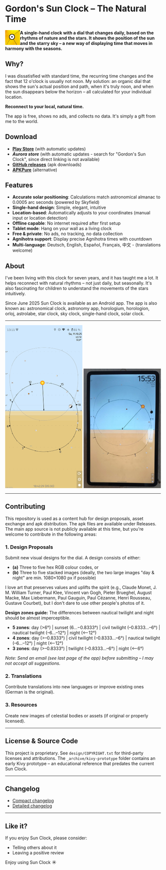 # Gordon's Sun Clock – The Natural Time

<img src="res/icon.png" width="48" height="48" align="left">**A single-hand clock with a dial that changes daily, based on the rhythms of nature and the stars. It shows the position of the sun and the starry sky – a new way of displaying time that moves in harmony with the seasons.**

## Why?

I was dissatisfied with standard time, the recurring time changes and the fact that 12 o'clock is usually not noon. My solution: an organic dial that shows the sun's actual position and path, when it's truly noon, and when the sun disappears below the horizon – all calculated for your individual location.

**Reconnect to your local, natural time.**

The app is free, shows no ads, and collects no data. It's simply a gift from me to the world.

## Download

- **[Play Store](https://play.google.com/store/apps/details?id=de.ax12.zunclock)** (with automatic updates)
- **_Aurora store_** (with automatic updates - search for "Gordon's Sun Clock", since direct linking is not available)
- **[GitHub releases](https://github.com/gaxmann/suhr/releases/tag/v2.xxx)** (apk downloads)
- **[APKPure](https://apkpure.com/de/gordon%E2%80%99s-sun-clock/de.ax12.zunclock)** (alternative)

## Features

- **Accurate solar positioning**: Calculations match astronomical almanac to 0.0005 arc seconds (powered by Skyfield)
- **Single-hand design**: Simple, elegant, intuitive
- **Location-based**: Automatically adjusts to your coordinates (manual input or location detection)
- **Offline capable**: No internet required after first setup
- **Tablet mode**: Hang on your wall as a living clock
- **Free & private**: No ads, no tracking, no data collection
- **Agnihotra support**: Display precise Agnihotra times with countdown
- **Multi-language**: Deutsch, English, Español, Français, 中文 - (translations welcome)

## About

I've been living with this clock for seven years, and it has taught me a lot. It helps reconnect with natural rhythms – not just daily, but seasonally. It's also fascinating for children to understand the movements of the stars intuitively.

Since June 2025 Sun Clock is available as an Android app. The app is also known as: astronomical clock, astronomy app, horologium, horologion, orloj, astrolabe, star clock, sky clock, single-hand clock, solar clock.

---

<p float="left">
  <img src="_gitdesign/sunclock_0.png" width="250" />
  <img src="_gitdesign/tablet.jpg" width="250" />
  <!-- <img src="_gitdesign/eink.jpg" width="250" /> -->
</p>

---

## Contributing

This repository is used as a content hub for design proposals, asset exchange and apk distribution. The apk files are available under Releases. The main app source is not publicly available at this time, but you're welcome to contribute in the following areas:

### 1. Design Proposals
Submit new visual designs for the dial. A design consists of either:
- **(a)** Three to five hex RGB colour codes, or
- **(b)** Three to five stacked images (ideally, the two large images "day & night" are min. 1080×1080 px if possible)

I love art that preserves values and uplifts the spirit (e.g., Claude Monet, J. M. William Turner, Paul Klee, Vincent van Gogh, Pieter Brueghel, August Macke, Max Liebermann, Paul Gauguin, Paul Cézanne, Henri Rousseau, Gustave Courbet), but I don't dare to use other people's photos of it.

**Design zones guide:**
The differences between nautical twilight and night should be almost imperceptible.
- **5 zones**: day (>6°) | sunset (6...−0.8333°) | civil twilight (–0.8333...–6°) | nautical twilight (–6...–12°) | night (<–12°)
- **4 zones**: day (>–0.8333°) | civil twilight (–0.8333...–6°) | nautical twilight (–6...–12°) | night (<–12°)
- **3 zones**: day (>–0.8333°) | twilight (–0.8333...–6°) | night (<–6°)

*Note: Send an email (see last page of the app) before submitting – I may not accept all suggestions.*

### 2. Translations
Contribute translations into new languages or improve existing ones (German is the original).

### 3. Resources
Create new images of celestial bodies or assets (if original or properly licensed).

---

## License & Source Code

This project is proprietary. See `design/COPYRIGHT.txt` for third-party licenses and attributions. The `_archive/kivy-prototype` folder contains an early Kivy prototype – an educational reference that predates the current Sun Clock.

---

## Changelog

- [Compact changelog](./WHATSNEW.md)
- [Detailed changelog](./CHANGELOG.md)

---

## Like it?

If you enjoy Sun Clock, please consider:
- Telling others about it
- Leaving a positive review

Enjoy using Sun Clock ☀️

